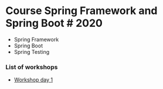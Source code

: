 # Course Spring Framework and Spring Boot # 2020
* Spring Framework
* Spring Boot
* Spring Testing

### List of workshops
* [Workshop day 1](https://github.com/up1/course-springboot-2020/tree/main/workshop)
